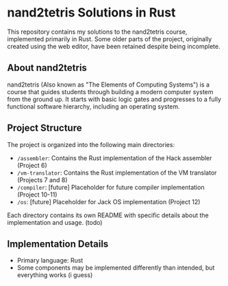 # nand2tetris Solutions in Rust

This repository contains my solutions to the nand2tetris course, implemented primarily in Rust. Some older parts of the project, originally created using the web editor, have been retained despite being incomplete.

## About nand2tetris

nand2tetris (Also known as "The Elements of Computing Systems") is a course that guides students through building a modern computer system from the ground up. It starts with basic logic gates and progresses to a fully functional software hierarchy, including an operating system.

## Project Structure

The project is organized into the following main directories:

- `/assembler`: Contains the Rust implementation of the Hack assembler (Project 6)
- `/vm-translator`: Contains the Rust implementation of the VM translator (Projects 7 and 8)
- `/compiler`: [future] Placeholder for future compiler implementation (Project 10-11)
- `/os`: [future] Placeholder for Jack OS implementation (Project 12)

Each directory contains its own README with specific details about the implementation and usage. (todo)

## Implementation Details

- Primary language: Rust
- Some components may be implemented differently than intended, but everything works (i guess)